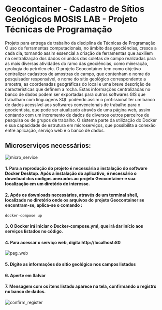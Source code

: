 # Geocontainer - Cadastro de Sítios Geológicos MOSIS LAB - Projeto Técnicas de Programação
Projeto para entrega de trabalho da disciplina de Técnicas de Programação
O uso de ferramentas computacionais, no âmbito das geociências, cresce a cada dia, tornando assim essencial a criação de ferramentas que auxiliem na centralização dos dados oriundos das coletas de campo realizadas para as mais diversas atividades do ramo das geociências, como mineração, geologia do petróleo etc. O projeto Geocontainer tem como objetivo centralizar cadastros de amostras de campo, que contenham o nome do pesquisador responsável, o nome do sítio geológico correspondente a amostra, as coordenadas geográficas do local e uma breve descrição de características que definem a rocha. Estas informações centralizadas no banco de dados podem ser exportadas para outros softwares GIS que trabalham com linguagens SQL  podendo assim o profissional ter um banco de dados acessível aos softwares convencionais de trabalho para o geocientista, que pode ser atualizado através de uma página web, assim contando com um incremento de dados de diversos outros parceiros de pesquisa ou de grupos de trabalho. O sistema parte da utilização do Docker e sua capacidade de estrutura em microserviços, que possibilita a conexão entre aplicação, serviço web e o banco de dados.

## Microserviços necessários:

![micro_service](https://user-images.githubusercontent.com/67324934/86402716-ae0bca00-bc82-11ea-8d8e-b98abfd45e3a.png)

#### 1. Para a reprodução do projeto é necessária a instalação do software Docker Desktop. Após a instalação do aplicativo, é necessário o download dos códigos anexados ao projeto Geocontainer e sua localização em um diretório de interesse. 

#### 2. Após os downloads necessários, através de um terminal shell, localizado no diretório onde os arquivos do projeto Geocontainer se encontram-se, aplica-se o comando : 
	docker-compose up
#### 3. O Docker irá iniciar o Docker-compose.yml, que irá dar início aos serviços listados no código. 
#### 4. Para acessar o serviço web, digita http://localhost:80

![pag_web](https://user-images.githubusercontent.com/67324934/86402754-bb28b900-bc82-11ea-8776-68dd1279d10a.png)

#### 5. Digite as informações do sitio geológico nos campos listados

#### 6. Aperte em Salvar

#### 7. Mensagem com os itens listado aparece na tela, confirmando o registro no banco de dados. 

![confirm_register](https://user-images.githubusercontent.com/67324934/86402787-cb409880-bc82-11ea-9327-c6136bae93ce.png)

